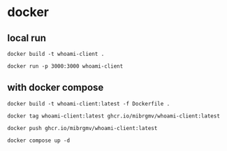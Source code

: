 # docker
## local run
```shell
docker build -t whoami-client .     

docker run -p 3000:3000 whoami-client 
```

## with docker compose
```shell
docker build -t whoami-client:latest -f Dockerfile .

docker tag whoami-client:latest ghcr.io/mibrgmv/whoami-client:latest

docker push ghcr.io/mibrgmv/whoami-client:latest 

docker compose up -d           
```